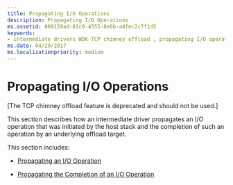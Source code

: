 ```yaml
---
title: Propagating I/O Operations
description: Propagating I/O Operations
ms.assetid: 009159ad-81c0-4555-8e6b-a4fec2c7f1d5
keywords:
- intermediate drivers WDK TCP chimney offload , propagating I/O operations
ms.date: 04/20/2017
ms.localizationpriority: medium
---
```


# Propagating I/O Operations


\[The TCP chimney offload feature is deprecated and should not be used.\]

This section describes how an intermediate driver propagates an I/O operation that was initiated by the host stack and the completion of such an operation by an underlying offload target.

This section includes:

-   [Propagating an I/O Operation](propagating-an-i-o-operation.md)

-   [Propagating the Completion of an I/O Operation](propagating-the-completion-of-an-i-o-operation.md)

 

 





